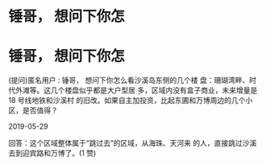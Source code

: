 # 锤哥， 想问下你怎

# 锤哥， 想问下你怎

(提问)匿名用户 : 锤哥， 想问下你怎么看沙溪岛东侧的几个楼 盘：珊瑚湾畔、时代外滩等。这几个楼盘似乎都是大户型居 多，区域内没有盒子商业，未来增量是 18 号线地铁和沙溪村 的旧改。如果自主加投资，比起东圃和万博周边的几个小 区，是否值得？

2019-05-29

回答：这个区域整体属于“跳过去”的区域，从海珠、天河来 的人，直接跳过沙溪去到迎宾路和万博了。(1 赞)